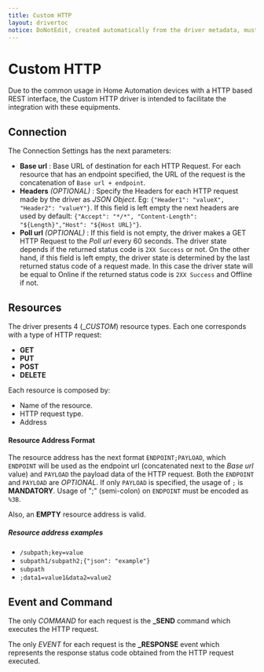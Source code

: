 ```yaml
---
title: Custom HTTP
layout: drivertoc
notice: DoNotEdit, created automatically from the driver metadata, must be updated on the driver itself
---
```

Custom HTTP
===============

Due to the common usage in Home Automation devices with a HTTP based REST interface, the Custom HTTP driver is intended to facilitate the integration with these equipments.

Connection
----------

The Connection Settings has the next parameters:

- **Base url** : Base URL of destination for each HTTP Request. For each resource that has an endpoint specified, the URL of the request is the concatenation of `Base url + endpoint`.
- **Headers** *(OPTIONAL)* : Specify the Headers for each HTTP request made by the driver as *JSON Object*. Eg: `{"Header1": "valueX", "Header2": "valueY"}`. If this field is left empty the next headers are used by default: `{"Accept": "*/*", "Content-Length": "${Length}","Host": "${Host URL}"}`. 
- **Poll url** *(OPTIONAL)* : If this field is not empty, the driver makes a GET HTTP Request to the *Poll url* every 60 seconds. The driver state depends if the returned status code is `2XX Success` or not. On the other hand, if this field is left empty, the driver state is determined by the last returned status code of a request made. In this case the driver state will be equal to Online if the returned status code is `2XX Success` and Offline if not.

Resources
---------

The driver presents 4 (\__CUSTOM_) resource types. Each one corresponds with a type of HTTP request:

- **GET**
- **PUT**
- **POST**
- **DELETE**

Each resource is composed by:

-   Name of the resource.
-   HTTP request type.
-   Address

#### Resource Address Format

The resource address has the next format `ENDPOINT;PAYLOAD`, which `ENDPOINT` will be used as the endpoint url (concatenated next to the *Base url* value) and `PAYLOAD` the payload data of the HTTP request. Both the `ENDPOINT` and `PAYLOAD` are *OPTIONAL*. If only `PAYLOAD` is specified, the usage of `;` is **MANDATORY**. Usage of ";" (semi-colon) on `ENDPOINT` must be encoded as `%3B`. 

Also, an **EMPTY** resource address is valid. 

##### Resource address examples

-  `/subpath;key=value`
-  `subpath1/subpath2;{"json": "example"}`
-  `subpath`
-  `;data1=value1&data2=value2`

Event and Command
-------------------

The only *COMMAND* for each request is the **_SEND** command which executes the HTTP request.

The only *EVENT* for each request is the **_RESPONSE** event which represents the response status code obtained from the HTTP request executed.
